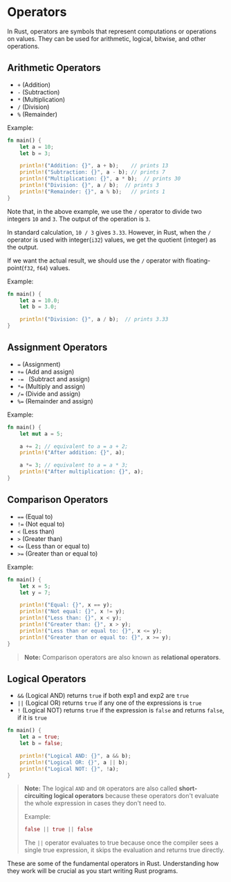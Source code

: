 # Operators

In Rust, operators are symbols that represent computations or operations on values. They can be used for arithmetic, logical, bitwise, and other operations.

## Arithmetic Operators
- `+` (Addition)
- `-` (Subtraction)
- `*` (Multiplication)
- `/` (Division)
- `%` (Remainder)

Example:
```rust
fn main() {
    let a = 10;
    let b = 3;

    println!("Addition: {}", a + b);    // prints 13
    println!("Subtraction: {}", a - b); // prints 7
    println!("Multiplication: {}", a * b);  // prints 30
    println!("Division: {}", a / b);  // prints 3
    println!("Remainder: {}", a % b);   // prints 1
}
```

Note that, in the above example, we use the `/` operator to divide two integers `10` and `3`. The output of the operation is `3`.

In standard calculation, `10 / 3` gives `3.33`. However, in Rust, when the `/` operator is used with integer(`i32`) values, we get the quotient (integer) as the output.

If we want the actual result, we should use the `/` operator with floating-point(`f32`, `f64`) values.

Example:
```rust
fn main() {
    let a = 10.0;
    let b = 3.0;

    println!("Division: {}", a / b);  // prints 3.33
}
```

## Assignment Operators
- `=` (Assignment)
- `+=` (Add and assign)
- `-= ` (Subtract and assign)
- `*=` (Multiply and assign)
- `/=` (Divide and assign)
- `%=` (Remainder and assign)

Example:
```rust
fn main() {
    let mut a = 5;

    a += 2; // equivalent to a = a + 2;
    println!("After addition: {}", a);

    a *= 3; // equivalent to a = a * 3;
    println!("After multiplication: {}", a);
}
```

## Comparison Operators
- `==` (Equal to)
- `!=` (Not equal to)
- `<` (Less than)
- `>` (Greater than)
- `<=` (Less than or equal to)
- `>=` (Greater than or equal to)

Example:
```rust
fn main() {
    let x = 5;
    let y = 7;

    println!("Equal: {}", x == y);
    println!("Not equal: {}", x != y);
    println!("Less than: {}", x < y);
    println!("Greater than: {}", x > y);
    println!("Less than or equal to: {}", x <= y);
    println!("Greater than or equal to: {}", x >= y);
}
```

> **Note:** Comparison operators are also known as **relational operators**.

## Logical Operators
- `&&` (Logical AND) returns `true` if both exp1 and exp2 are `true`
- `||` (Logical OR) returns `true` if any one of the expressions is `true`
- `!` (Logical NOT) returns `true` if the expression is `false` and returns `false`, if it is `true`

```rust
fn main() {
    let a = true;
    let b = false;

    println!("Logical AND: {}", a && b);
    println!("Logical OR: {}", a || b);
    println!("Logical NOT: {}", !a);
}
```

> **Note:** The logical `AND` and `OR` operators are also called **short-circuiting logical operators** because these operators don't evaluate the whole expression in cases they don't need to.
>
> Example:
> ```rust
> false || true || false
> ```
>
> The `||` operator evaluates to true because once the compiler sees a single true expression, it skips the evaluation and returns true directly.

These are some of the fundamental operators in Rust. Understanding how they work will be crucial as you start writing Rust programs.
